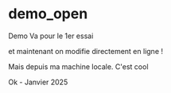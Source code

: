 # demo_open
Demo
Va pour le 1er essai

et maintenant on modifie directement en ligne !

Mais depuis  ma machine locale. C'est cool

Ok - Janvier 2025
